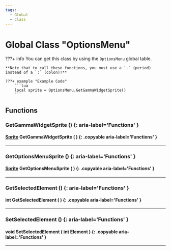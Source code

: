 ```yaml
---
tags:
  - Global
  - Class
---
```

# Global Class "OptionsMenu"

???+ info
    You can get this class by using the `OptionsMenu` global table.

    **Note that to call these functions, you must use a `.` (period) instead of a `:` (colon)!**
    
    ???+ example "Example Code"
        ```lua
        local sprite = OptionsMenu.GetGammaWidgetSprite()
        ```

## Functions

### GetGammaWidgetSprite () {: aria-label='Functions' }
#### [Sprite](../Sprite.md) GetGammaWidgetSprite ( ) {: .copyable aria-label='Functions' }

___
### GetOptionsMenuSprite () {: aria-label='Functions' }
#### [Sprite](../Sprite.md) GetOptionsMenuSprite ( ) {: .copyable aria-label='Functions' }

___
### GetSelectedElement () {: aria-label='Functions' }
#### int GetSelectedElement ( ) {: .copyable aria-label='Functions' }

___
### SetSelectedElement () {: aria-label='Functions' }
#### void SetSelectedElement ( int Element ) {: .copyable aria-label='Functions' }

___